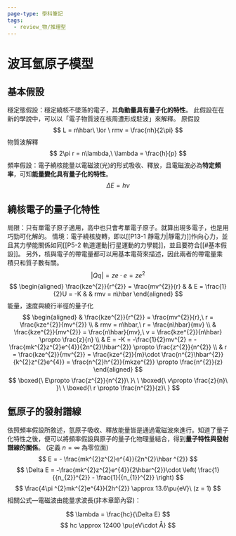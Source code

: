 ```yaml
---
page-type: 學科筆記
tags:
  - review_物/推理型
---
```

# 波耳氫原子模型
## 基本假設
穩定態假設：穩定繞核不墜落的電子，其**角動量具有量子化的特性**。
此假設在在新的學說中，可以以「電子物質波在核周遭形成駐波」來解釋。
原假設
$$
L = n\hbar\ \lor \ rmv = \frac{nh}{2\pi}
$$
物質波解釋
$$
2\pi r = n\lambda,\ \lambda = \frac{h}{p}
$$
頻率假設：電子繞核能量以電磁波(光)的形式吸收、釋放，且電磁波必為**特定頻率**，可知**能量變化具有量子化的特性**。
$$
\Delta E = h\nu
$$
## 繞核電子的量子化特性
局限：只有單電子原子適用，高中也只會考單電子原子。就算出現多電子，也是用巧勁可化解的。
情境：電子繞核旋轉，即以[[P13-1 靜電力|靜電力]]作向心力，並且其力學能關係如同[[P5-2 軌道運動|行星運動的力學能]]，並且要符合[[#基本假設]]。
另外，核與電子的帶電量都可以用基本電荷來描述，因此兩者的帶電量乘積只和質子數有關。
$$
|Qq| = ze\cdot e = ze^{2}
$$
$$
\begin{aligned}
\frac{kze^{2}}{r^{2}} = \frac{mv^{2}}{r}  & & E = \frac{1}{2}U = -K  &  & rmv = n\hbar
\end{aligned}
$$
能量，速度與繞行半徑的量子化
$$
\begin{aligned}
 & \frac{kze^{2}}{r^{2}} = \frac{mv^{2}}{r},\ r = \frac{kze^{2}}{mv^{2}} \\
 & rmv = n\hbar,\ r = \frac{n\hbar}{mv} \\
 & \frac{kze^{2}}{mv^{2}} = \frac{n\hbar}{mv},\ v = \frac{kze^{2}}{n\hbar} \propto \frac{z}{n} \\
 & E = -K = -\frac{1}{2}mv^{2} = -\frac{mk^{2}z^{2}e^{4}}{2n^{2}\hbar^{2}} \propto \frac{z^{2}}{n^{2}} \\
 & r = \frac{kze^{2}}{mv^{2}} = \frac{kze^{2}}{m}\cdot \frac{n^{2}\hbar^{2}}{k^{2}z^{2}e^{4}} = \frac{n^{2}h^{2}}{mkze^{2}} \propto \frac{n^{2}}{z}
\end{aligned}
$$
$$
\boxed{\ E\propto \frac{z^{2}}{n^{2}}\ }\ \ \boxed{\ v\propto \frac{z}{n}\ }\ \ \boxed{\ r \propto \frac{n^{2}}{z}\ }
$$
## 氫原子的發射譜線
依照頻率假設所敘述，氫原子吸收、釋放能量皆是通過電磁波來進行。知道了量子化特性之後，便可以將頻率假設與原子的量子化物理量結合，得到**量子特性與發射譜線的關係**。
(定義 $n = \infty$ 為零位面)
$$
E = - \frac{mk^{2}z^{2}e^{4}}{2n^{2}\hbar ^{2}}
$$
$$
\Delta E = -\frac{mk^{2}z^{2}e^{4}}{2\hbar^{2}}\cdot \left( \frac{1}{{n_{2}}^{2}} - \frac{1}{{n_{1}}^{2}} \right)
$$
$$
\frac{4\pi ^{2}mk^{2}e^{4}}{2h^{2}} \approx 13.6\pu{eV}\ (z = 1)
$$
相關公式—電磁波由能量求波長(非本章節內容)：

$$
\lambda = \frac{hc}{\Delta E}
$$
$$
hc \approx 12400 \pu{eV\cdot Å}
$$